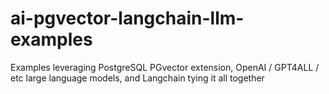 # ai-pgvector-langchain-llm-examples
Examples leveraging PostgreSQL PGvector extension, OpenAI / GPT4ALL / etc large language models, and Langchain tying it all together
